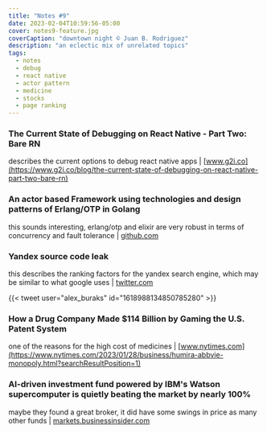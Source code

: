 ```yaml
---
title: "Notes #9"
date: 2023-02-04T10:59:56-05:00
cover: notes9-feature.jpg
coverCaption: "downtown night © Juan B. Rodriguez"
description: "an eclectic mix of unrelated topics"
tags:
  - notes
  - debug
  - react native
  - actor pattern
  - medicine
  - stocks
  - page ranking
---
```


### The Current State of Debugging on React Native - Part Two: Bare RN

describes the current options to debug react native apps | [www.g2i.co](https://www.g2i.co/blog/the-current-state-of-debugging-on-react-native-part-two-bare-rn)

### An actor based Framework using technologies and design patterns of Erlang/OTP in Golang

this sounds interesting, erlang/otp and elixir are very robust in terms of concurrency and fault tolerance | [github.com](https://github.com/ergo-services/ergo)

### Yandex source code leak

this describes the ranking factors for the yandex search engine, which may be similar to what google uses | [twitter.com](https://twitter.com/alex_buraks/status/1618988134850785280?s=61&t=bQFR6nTYoBCmBhy2ZJDE1Q)

{{< tweet user="alex_buraks" id="1618988134850785280" >}}

### How a Drug Company Made $114 Billion by Gaming the U.S. Patent System

one of the reasons for the high cost of medicines | [www.nytimes.com](https://www.nytimes.com/2023/01/28/business/humira-abbvie-monopoly.html?searchResultPosition=1)

### AI-driven investment fund powered by IBM's Watson supercomputer is quietly beating the market by nearly 100%

maybe they found a great broker, it did have some swings in price as many other funds | [markets.businessinsider.com](https://markets.businessinsider.com/news/etf/chatgpt-openai-ai-powered-equity-etf-aieq-ibm-watson-supercomputer-2023-1)

